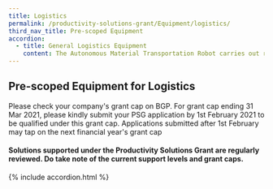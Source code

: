 ```yaml
---
title: Logistics
permalink: /productivity-solutions-grant/Equipment/logistics/
third_nav_title: Pre-scoped Equipment
accordion:
  - title: General Logistics Equipment
    content: The Autonomous Material Transportation Robot carries out repetitive handling processes such as the transportation of warehouse cargo and pallet independently and reliably within warehouse and manufacturing environment.Solution may be semi-autonomous to transport the material movement between locations. The robot movement could be operated with line-track technology, follow-me technology or manually controlled.Grant support 80% of cost of equipment, up to $30,000 grant<br/><br/><a href='/productivity-solutions-grant/solutionrepo/solution24' target='_blank' style='color:#037e8a'>Autonomous Material Transportation Robot</a><br/><br/><br/>Mobile Computer transforms paper-based data recording and manually inventory counting into automate electronic data capture and transmission. Integrated with barcode scanner, RFID reader and wireless connectivity, the mobile computer improve productivity when warehouse workers manage goods.Solution is highly recommended to be able to integrate with applicant existing inventory or warehouse management system.Grant support 80% of cost of equipment, up to $24,000 grant<br/><br/><a href='/productivity-solutions-grant/solutionrepo/solution73' target='_blank' style='color:#037e8a'>Mobile Computer (Warehouse application)</a><br/><br/><br/>The locking system leverages on functional elements of a lockset and the latest technologies to meet enterprise application demands. Solution helps to improve existing solution where reliable and flexible multiple access control is required for the secured spaces. The secure element provides tamper-proof security and stores all type of sensitive information. Solution leverages on industry standard encryption technologies.Grant support 80% of cost of equipment, up to $16,000 grant<br/><br/><a href='/productivity-solutions-grant/solutionrepo/solution120' target='_blank' style='color:#037e8a'>Secure Locking System for Access Control</a><br/><br/><br/>The Static Parcel Dimension, Weight and Scan Equipment profiles parcel based on weight, volume, dimension and bar code information of freight for courier, postal and cargo industry as well as warehouse quickly and accurately . The equipment improves the handling process by taking quick measurement and automatically transferring the data so there is no slowdown in the operations.Grant support 80% of cost of equipment, up to $17,000 grant<br/><br/><a href='/productivity-solutions-grant/solutionrepo/solution760' target='_blank' style='color:#037e8a'>Static Parcel Dimension, Weight and Scan Equipment</a><br/><br/><br/>The Smart Cabinet provides continuous stock monitoring and access control to the inventory stored in the Smart Cabinet. User information and usage can be retrieved for tracking and monitoring purpose. The storage system is ideal for storing of consumables and high value items.Grant Support Direct Purchase 80% of cost of equipment, up to $21,000 grant Subscription/Leasing 80% of cost of equipment, up to $8,000/unit/year<br/><br/><a href='/productivity-solutions-grant/solutionrepo/solution761' target='_blank' style='color:#037e8a'>Smart Cabinet</a><br/><br/><br/>This powered pallet truck is used to transport loads within warehouses, factories. It improves the overall movement control and reduces the amount of effort an operator needs to use when moving loads, as compared to conventional carts and pallet trucks. The equipment can transport palletised goods of approximately 1000 to 1500 kg.Grant support 80% of cost of equipment, capped at $2,080 grant per unit<br/><br/><a href='/productivity-solutions-grant/solutionrepo/solution1416' target='_blank' style='color:#037e8a'>Electric Pedestrian Pallet Truck</a><br/>
---
```


## Pre-scoped Equipment for Logistics

Please check your company's grant cap on BGP. For grant cap ending 31 Mar 2021, please kindly submit your PSG application by 1st February 2021 to be qualified under this grant cap. Applications submitted after 1st February may tap on the next financial year's grant cap

#### Solutions supported under the Productivity Solutions Grant are regularly reviewed. Do take note of the current support levels and grant caps.

{% include accordion.html %}

